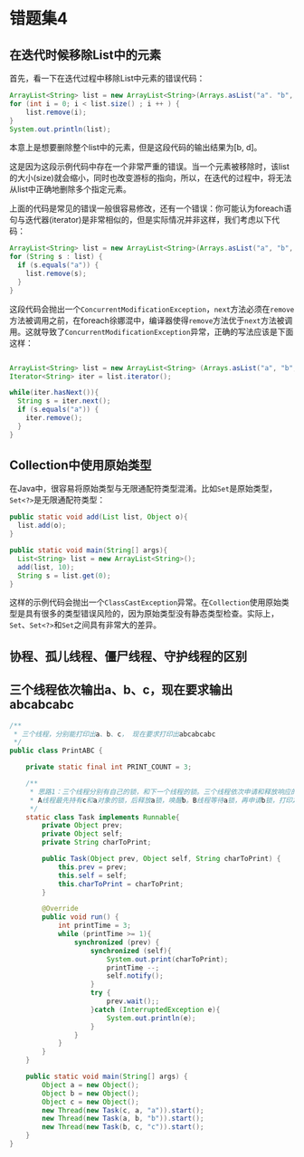 # 错题集4

## 在迭代时候移除List中的元素

首先，看一下在迭代过程中移除List中元素的错误代码：
```java
ArrayList<String> list = new ArrayList<String>(Arrays.asList("a". "b", "c", "d"));
for (int i = 0; i < list.size() ; i ++ ) {
    list.remove(i);
}
System.out.println(list);
```
本意上是想要删除整个list中的元素，但是这段代码的输出结果为[b, d]。

这是因为这段示例代码中存在一个非常严重的错误。当一个元素被移除时，该list的大小(size)就会缩小，同时也改变游标的指向，所以，在迭代的过程中，将无法从list中正确地删除多个指定元素。

上面的代码是常见的错误一般很容易修改，还有一个错误：你可能认为foreach语句与迭代器(iterator)是非常相似的，但是实际情况并非这样，我们考虑以下代码：
```java
ArrayList<String> list = new ArrayList<String>(Arrays.asList("a", "b", "c", "d"));
for (String s : list) {
  if (s.equals("a")) {
    list.remove(s);
  }
}
```
这段代码会抛出一个`ConcurrentModificationException`，`next`方法必须在`remove`方法被调用之前，在foreach徐娜混中，编译器使得`remove`方法优于`next`方法被调用。这就导致了`ConcurrentModificationException`异常，正确的写法应该是下面这样：
```java

ArrayList<String> list = new ArrayList<String> (Arrays.asList("a", "b", "c", "d"));
Iterator<String> iter = list.iterator();

while(iter.hasNext()){
  String s = iter.next();
  if (s.equals("a")) {
    iter.remove();
  }
}
```

## Collection中使用原始类型
在Java中，很容易将原始类型与无限通配符类型混淆。比如`Set`是原始类型，`Set<?>`是无限通配符类型：
```java
public static void add(List list, Object o){
  list.add(o);
}

public static void main(String[] args){
  List<String> list = new ArrayList<String>();
  add(list, 10);
  String s = list.get(0);
}
```
这样的示例代码会抛出一个`ClassCastException`异常。在`Collection`使用原始类型是具有很多的类型错误风险的，因为原始类型没有静态类型检查。实际上，`Set`、`Set<?>`和`Set`之间具有非常大的差异。

## 协程、孤儿线程、僵尸线程、守护线程的区别

## 三个线程依次输出a、b、c，现在要求输出abcabcabc
```Java
/**
 * 三个线程，分别能打印出a、b、c， 现在要求打印出abcabcabc
 */
public class PrintABC {

    private static final int PRINT_COUNT = 3;

    /**
     * 思路1：三个线程分别有自己的锁，和下一个线程的锁。三个线程依次申请和释放响应的锁
     * A线程最先持有c和a对象的锁，后释放a锁，唤醒b。B线程等待a锁，再申请b锁，打印之后释放b锁，唤醒C。线程C等待b锁，再申请b锁，打印后释放b锁，唤醒A。
     */
    static class Task implements Runnable{
        private Object prev;
        private Object self;
        private String charToPrint;

        public Task(Object prev, Object self, String charToPrint) {
            this.prev = prev;
            this.self = self;
            this.charToPrint = charToPrint;
        }

        @Override
        public void run() {
            int printTime = 3;
            while (printTime >= 1){
                synchronized (prev) {
                    synchronized (self){
                        System.out.print(charToPrint);
                        printTime --;
                        self.notify();
                    }
                    try {
                        prev.wait();;
                    }catch (InterruptedException e){
                        System.out.println(e);
                    }
                }
            }
        }
    }

    public static void main(String[] args) {
        Object a = new Object();
        Object b = new Object();
        Object c = new Object();
        new Thread(new Task(c, a, "a")).start();
        new Thread(new Task(a, b, "b")).start();
        new Thread(new Task(b, c, "c")).start();
    }
}
```
